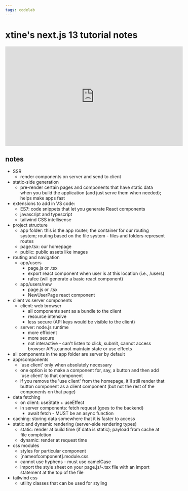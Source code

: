 ```yaml
---
tags: codelab
---
```


# xtine's next.js 13 tutorial notes

<iframe width="560" height="315" src="https://www.youtube.com/embed/ZVnjOPwW4ZA?si=XbJxzH70urP70EuC" title="YouTube video player" frameborder="0" allow="accelerometer; autoplay; clipboard-write; encrypted-media; gyroscope; picture-in-picture; web-share" allowfullscreen></iframe>

## notes
* SSR
    * render components on server and send to client
* static-side generation
    * pre-render certain pages and components that have static data when you build the application (and just serve them when needed); helps make apps fast
* extensions to add in VS code:
    * ES7: code snippets that let you generate React components
    * javascript and typescript
    * tailwind CSS intellisense
* project structure
    * app folder: this is the app router; the container for our routing system; routing based on the file system - files and folders represent routes
    * page.tsx: our homepage
    * public: public assets like images
* routing and navigation
    * app/users
        * page.js or .tsx
        * export react component when user is at this location (i.e., /users)
        * rafce (will generate a basic react component)
    * app/users/new
        * page.js or .tsx
        * NewUserPage react component
* client vs server components
    * client: web browser
        * all components sent as a bundle to the client
        * resource intensive
        * less secure (API keys would be visible to the client)
    * server: node.js runtime
        * more efficient 
        * more secure
        * not interactive - can't listen to click, submit, cannot access browser APIs,cannot maintain state or use effects
* all components in the app folder are server by default
* app/components
    * 'use client' only when absolutely necessary
    * one option is to make a component for, say, a button and then add 'use client' to that component
    * if you remove the 'use client' from the homepage, it'll still render that button component as a client component (but not the rest of the components on that page) 
* data fetching
    * on client: useState + useEffect
    * in server components: fetch request (goes to the backend)
        * await fetch - MUST be an async function
* caching: storing data somewhere that it is faster to access
* static and dynamic rendering (server-side rendering types)
    * static: render at build time (if data is static); payload from cache at file completion
    * dynamic: render at request time
* css modules
    * styles for particular component
    * [nameofcomponent].module.css
    * cannot use hyphens - must use camelCase
    * import the style sheet on your page.js/-.tsx file with an import statement at the top of the file
* tailwind css
    * utility classes that can be used for styling


